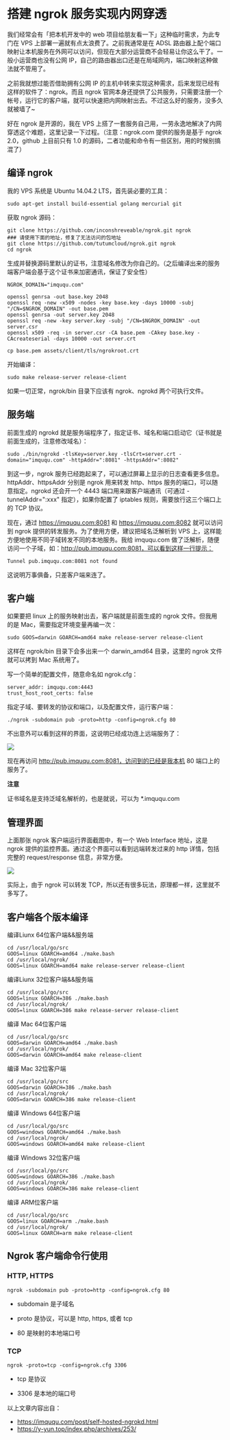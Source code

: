 # 搭建 ngrok 服务实现内网穿透

我们经常会有「把本机开发中的 web 项目给朋友看一下」这种临时需求，为此专门在 VPS 上部署一遍就有点太浪费了。之前我通常是在 ADSL 路由器上配个端口映射让本机服务在外网可以访问，但现在大部分运营商不会轻易让你这么干了。一般小运营商也没有公网 IP，自己的路由器出口还是在局域网内，端口映射这种做法就不管用了。

之前我就想过能否借助拥有公网 IP 的主机中转来实现这种需求，后来发现已经有这样的软件了：ngrok。而且 ngrok 官网本身还提供了公共服务，只需要注册一个帐号，运行它的客户端，就可以快速把内网映射出去。不过这么好的服务，没多久就被墙了~

好在 ngrok 是开源的，我在 VPS 上搭了一套服务自己用，一劳永逸地解决了内网穿透这个难题，这里记录一下过程。（注意：ngrok.com 提供的服务是基于 ngrok 2.0，github 上目前只有 1.0 的源码，二者功能和命令有一些区别，用的时候别搞混了）

## 编译 ngrok

我的 VPS 系统是 Ubuntu 14.04.2 LTS，首先装必要的工具：

```
sudo apt-get install build-essential golang mercurial git
```

获取 ngrok 源码：

```
git clone https://github.com/inconshreveable/ngrok.git ngrok
### 请使用下面的地址，修复了无法访问的包地址
git clone https://github.com/tutumcloud/ngrok.git ngrok
cd ngrok
```

生成并替换源码里默认的证书，注意域名修改为你自己的。（之后编译出来的服务端客户端会基于这个证书来加密通讯，保证了安全性）

```
NGROK_DOMAIN="imququ.com"

openssl genrsa -out base.key 2048
openssl req -new -x509 -nodes -key base.key -days 10000 -subj "/CN=$NGROK_DOMAIN" -out base.pem
openssl genrsa -out server.key 2048
openssl req -new -key server.key -subj "/CN=$NGROK_DOMAIN" -out server.csr
openssl x509 -req -in server.csr -CA base.pem -CAkey base.key -CAcreateserial -days 10000 -out server.crt

cp base.pem assets/client/tls/ngrokroot.crt
```

开始编译：

```
sudo make release-server release-client
```

如果一切正常，ngrok/bin 目录下应该有 ngrok、ngrokd 两个可执行文件。

## 服务端

前面生成的 ngrokd 就是服务端程序了，指定证书、域名和端口启动它（证书就是前面生成的，注意修改域名）：

```
sudo ./bin/ngrokd -tlsKey=server.key -tlsCrt=server.crt -domain="imququ.com" -httpAddr=":8081" -httpsAddr=":8082"
```

到这一步，ngrok 服务已经跑起来了，可以通过屏幕上显示的日志查看更多信息。httpAddr、httpsAddr 分别是 ngrok 用来转发 http、https 服务的端口，可以随意指定。ngrokd 还会开一个 4443 端口用来跟客户端通讯（可通过 -tunnelAddr=":xxx" 指定），如果你配置了 iptables 规则，需要放行这三个端口上的 TCP 协议。

现在，通过 https://imququ.com:8081 和 https://imququ.com:8082 就可以访问到 ngrok 提供的转发服务。为了使用方便，建议把域名泛解析到 VPS 上，这样能方便地使用不同子域转发不同的本地服务。我给 imququ.com 做了泛解析，随便访问一个子域，如：http://pub.imququ.com:8081，可以看到这样一行提示：

```
Tunnel pub.imququ.com:8081 not found
```

这说明万事俱备，只差客户端来连了。

## 客户端

如果要把 linux 上的服务映射出去，客户端就是前面生成的 ngrok 文件。但我用的是 Mac，需要指定环境变量再编一次：

```
sudo GOOS=darwin GOARCH=amd64 make release-server release-client
```

这样在 ngrok/bin 目录下会多出来一个 darwin_amd64 目录，这里的 ngrok 文件就可以拷到 Mac 系统用了。

写一个简单的配置文件，随意命名如 ngrok.cfg：

```
server_addr: imququ.com:4443
trust_host_root_certs: false
```

指定子域、要转发的协议和端口，以及配置文件，运行客户端：

```
./ngrok -subdomain pub -proto=http -config=ngrok.cfg 80
```

不出意外可以看到这样的界面，这说明已经成功连上远端服务了：

![](https://st.imququ.com/i/webp/static/uploads/2015/04/ngrok_client.png.webp)

现在再访问 http://pub.imququ.com:8081，访问到的已经是我本机 80 端口上的服务了。

**注意**

证书域名是支持泛域名解析的，也是就说，可以为 *.imququ.com

## 管理界面

上面那张 ngrok 客户端运行界面截图中，有一个 Web Interface 地址，这是 ngrok 提供的监控界面。通过这个界面可以看到远端转发过来的 http 详情，包括完整的 request/response 信息，非常方便。

![](https://st.imququ.com/i/webp/static/uploads/2015/04/ngrok_manager.png.webp)

实际上，由于 ngrok 可以转发 TCP，所以还有很多玩法，原理都一样，这里就不多写了。

## 客户端各个版本编译

 编译Liunx 64位客户端&&服务端

```
cd /usr/local/go/src
GOOS=linux GOARCH=amd64 ./make.bash
cd /usr/local/ngrok/
GOOS=linux GOARCH=amd64 make release-server release-client
```

编译Liunx 32位客户端&&服务端

```
cd /usr/local/go/src
GOOS=linux GOARCH=386 ./make.bash
cd /usr/local/ngrok/
GOOS=linux GOARCH=386 make release-server release-client
```

编译 Mac 64位客户端

```
cd /usr/local/go/src
GOOS=darwin GOARCH=amd64 ./make.bash
cd /usr/local/ngrok/
GOOS=darwin GOARCH=amd64 make release-client
```

编译 Mac 32位客户端

```
cd /usr/local/go/src
GOOS=darwin GOARCH=386 ./make.bash
cd /usr/local/ngrok/
GOOS=darwin GOARCH=386 make release-client
```

编译 Windows 64位客户端

```
cd /usr/local/go/src
GOOS=windows GOARCH=amd64 ./make.bash
cd /usr/local/ngrok/
GOOS=windows GOARCH=amd64 make release-client
```

编译 Windows 32位客户端

```
cd /usr/local/go/src
GOOS=windows GOARCH=386 ./make.bash
cd /usr/local/ngrok/
GOOS=windows GOARCH=386 make release-client
```

编译 ARM位客户端

```
cd /usr/local/go/src
GOOS=linux GOARCH=arm ./make.bash
cd /usr/local/ngrok/
GOOS=linux GOARCH=arm make release-client
```

## Ngrok 客户端命令行使用

### HTTP, HTTPS

```
ngrok -subdomain pub -proto=http -config=ngrok.cfg 80
```

* subdomain 是子域名

* proto 是协议，可以是 http, https, 或者 tcp

* 80 是映射的本地端口号

### TCP

```
ngrok -proto=tcp -config=ngrok.cfg 3306
```

* tcp 是协议

* 3306 是本地的端口号


以上文章内容出自：

* https://imququ.com/post/self-hosted-ngrokd.html
* https://y-yun.top/index.php/archives/253/